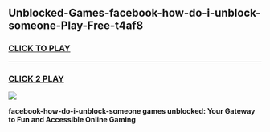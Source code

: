 
## Unblocked-Games-facebook-how-do-i-unblock-someone-Play-Free-t4af8
<h3>
<a href="https://premium76.site?title=facebook-how-do-i-unblock-someone&ref=18A1">CLICK TO PLAY</a></h3>
<hr>

<h3>
<a href="https://premium76.site?title=facebook-how-do-i-unblock-someone&ref=18A1">CLICK 2 PLAY</a>
  
</h3>

<a href="https://premium76.site?title=facebook-how-do-i-unblock-someone&ref=18A1"><img src="https://clearcache.store/games.png"></a>


**facebook-how-do-i-unblock-someone games unblocked: Your Gateway to Fun and Accessible Online Gaming**
